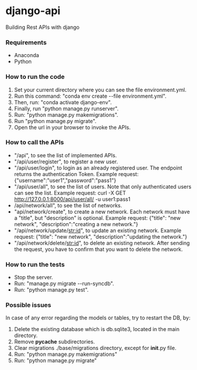 # django-api
Building Rest APIs with django


### Requirements
- Anaconda
- Python

### How to run the code
1. Set your current directory where you can see the file environment.yml.
2. Run this command: "conda env create --file environment.yml".
3. Then, run: "conda activate django-env".
4. Finally, run "python manage.py runserver".
5. Run: "python manage.py makemigrations".
6. Run "python manage.py migrate".
7. Open the url in your browser to invoke the APIs.

### How to call the APIs
- "/api", to see the list of implemented APIs.
- "/api/user/register", to register a new user.
- "/api/user/login", to login as an already registered user. The endpoint returns the authentication Token. Example request: {"username":"user1","password":"pass1"}
- "/api/user/all", to see the list of users. Note that only authenticated users can see the list. Example request: curl -X GET http://127.0.0.1:8000/api/user/all/ -u user1:pass1
- /api/network/all", to see the list of networks.
- "api/network/create", to create a new network. Each network must have a "title", but "description" is optional. Example request: {"title": "new network", "description":"creating a new network."}
- "/api/network/update/<str:id>", to update an existing network. Example request: {"title": "new network", "description":"updating the network."}
- "/api/network/delete/<str:id>", to delete an existing network. After sending the request, you have to confirm that you want to delete the network.

### How to run the tests
- Stop the server.
- Run: "manage.py migrate --run-syncdb".
- Run: "python manage.py test".

### Possible issues
In case of any error regarding the models or tables, try to restart the DB, by:
1. Delete the existing database which is db.sqlite3, located in the main directory.
2. Remove __pycache__ subdirectories.
3. Clear migrations ./base/migrations directory, except for __init__.py file.
4. Run: "python manage.py makemigrations"
5. Run: "python manage.py migrate"
